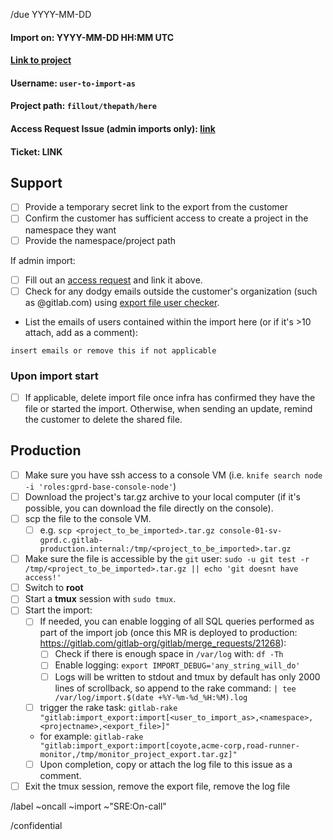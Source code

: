 <!--
Set the title to: Import request (for group): [project]
-->

/due YYYY-MM-DD

#### Import on: YYYY-MM-DD HH:MM UTC
#### [Link to project](https://link.here)
#### Username: `user-to-import-as`
#### Project path: `fillout/thepath/here`
#### Access Request Issue (admin imports only): [link]()
#### Ticket: LINK

## Support
- [ ] Provide a temporary secret link to the export from the customer
- [ ] Confirm the customer has sufficient access to create a project in the namespace they want
- [ ] Provide the namespace/project path

If admin import:

- [ ] Fill out an [access request](https://gitlab.com/gitlab-com/access-requests/issues/new?issuable_template=New%20Access%20Request) and link it above.
- [ ] Check for any dodgy emails outside the customer's organization (such as @gitlab.com) using [export file user checker](https://gitlab.com/gitlab-com/support/toolbox/dcef).
- List the emails of users contained within the import here (or if it's >10 attach, add as a comment):

```
insert emails or remove this if not applicable
```

### Upon import start

- [ ] If applicable, delete import file once infra has confirmed they have the file or started the import. Otherwise, when sending an update, remind the customer to delete the shared file.

## Production

- [ ] Make sure you have ssh access to a console VM (i.e. `knife search node -i 'roles:gprd-base-console-node'`)
- [ ] Download the project's tar.gz archive to your local computer (if it's possible, you can download the file directly on the console).
- [ ] scp the file to the console VM.
    - [ ] e.g. `scp <project_to_be_imported>.tar.gz console-01-sv-gprd.c.gitlab-production.internal:/tmp/<project_to_be_imported>.tar.gz`
- [ ] Make sure the file is accessible by the `git` user: `sudo -u git test -r /tmp/<project_to_be_imported>.tar.gz || echo 'git doesnt have access!'`
- [ ] Switch to **root**
- [ ] Start a **tmux** session with `sudo tmux`.
- [ ] Start the import:
    - [ ] If needed, you can enable logging of all SQL queries performed as part of the import job (once this MR is deployed to production: https://gitlab.com/gitlab-org/gitlab/merge_requests/21268):
        - [ ] Check if there is enough space in `/var/log` with: `df -Th`
        - [ ] Enable logging: `export IMPORT_DEBUG='any_string_will_do'`
        - [ ] Logs will be written to stdout and tmux by default has only 2000 lines of scrollback, so append to the rake command: `| tee /var/log/import.$(date +%Y-%m-%d_%H:%M).log`
    - [ ] trigger the rake task: `gitlab-rake "gitlab:import_export:import[<user_to_import_as>,<namespace>,<projectname>,<export_file>]"`
    - for example: `gitlab-rake "gitlab:import_export:import[coyote,acme-corp,road-runner-monitor,/tmp/monitor_project_export.tar.gz]"`
    - [ ] Upon completion, copy or attach the log file to this issue as a comment.
- [ ] Exit the tmux session, remove the export file, remove the log file

/label ~oncall ~import ~"SRE:On-call"

/confidential
